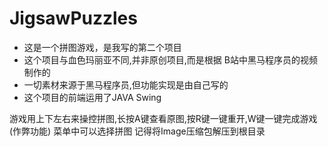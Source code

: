 # JigsawPuzzles
* 这是一个拼图游戏，是我写的第二个项目
* 这个项目与血色玛丽亚不同,并非原创项目,而是根据 B站中黑马程序员的视频制作的
* 一切素材来源于黑马程序员,但功能实现是由自己写的
* 这个项目的前端运用了JAVA Swing


 游戏用上下左右来操控拼图,长按A键查看原图,按R键一键重开,W键一键完成游戏(作弊功能)
 菜单中可以选择拼图
 记得将Image压缩包解压到根目录
